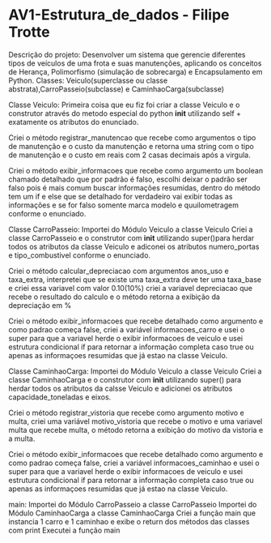 # AV1-Estrutura_de_dados - Filipe Trotte
Descrição do projeto: 
Desenvolver um sistema que gerencie diferentes tipos de veículos de uma frota e suas manutenções, aplicando os conceitos de Herança, Polimorfismo (simulação de sobrecarga) e Encapsulamento em Python.
Classes: Veiculo(superclasse ou classe abstrata),CarroPasseio(subclasse) e CaminhaoCarga(subclasse)


Classe Veiculo: 
Primeira coisa que eu fiz foi criar a classe Veiculo e o construtor através do metodo especial do python __init__ utilizando self + exatamente os atributos do enunciado.

Criei o método registrar_manutencao que recebe como argumentos o tipo de manutenção e o custo da manutenção e retorna uma string com o tipo de manutenção e o custo em reais com 2 casas decimais após a virgula.

Criei o método exibir_informacoes que recebe como argumento um boolean chamado detalhado que por padrão é falso, escolhi deixar o padrão ser falso pois é mais comum buscar informações resumidas, dentro do método tem um if e else que se detalhado for verdadeiro vai exibir todas as informações e se for falso somente marca modelo e quuilometragem conforme o enunciado.


Classe CarroPasseio:
Importei do Módulo Veiculo a classe Veiculo
Criei a classe CarroPasseio e o construtor com __init__ utilizando super()para herdar todos os atributos da classe Veiculo e adiconei os atributos numero_portas e tipo_combustivel conforme o enunciado.

Criei o método calcular_depreciacao com argumentos anos_uso e taxa_extra, interpretei que se existe uma taxa_extra deve ter uma taxa_base e criei essa variavel com valor 0.10(10%) criei a variavel depreciacao que recebe o resultado do calculo e o método retorna a exibição da depreciação em %

Criei o método exibir_informacoes que recebe detalhado como argumento e como padrao começa false, criei a variável informacoes_carro e usei o super para que a variavel herde o exibir informacoes de veiculo e usei estrutura condicional if para retornar a informação completa caso true ou apenas as informaçoes resumidas que já estao na classe Veiculo.


Classe CaminhaoCarga:
Importei do Módulo Veiculo a classe Veiculo
Criei a classe CaminhaoCarga e o construtor com __init__ utilizando super() para herdar todos os atributos da calsse Veiculo e adicionei os atributos capacidade_toneladas e eixos.

Criei o método registrar_vistoria que recebe como argumento motivo e multa, criei uma variável motivo_vistoria que recebe o motivo e uma variavel multa que recebe multa, o método retorna a exibição do motivo da vistoria e a multa.

Criei o método exibir_informacoes que recebe detalhado como argumento e como padrao começa false, criei a variável informacoes_caminhao e usei o super para que a variavel herde o exibir informacoes de veiculo e usei estrutura condicional if para retornar a informação completa caso true ou apenas as informaçoes resumidas que já estao na classe Veiculo.


main:
Importei do Módulo CarroPasseio a classe CarroPasseio
Importei do Módulo CaminhaoCarga a classe CaminhaoCarga
Criei a função main que instancia 1 carro e 1 caminhao e exibe o return dos métodos das classes com print 
Executei a função main
